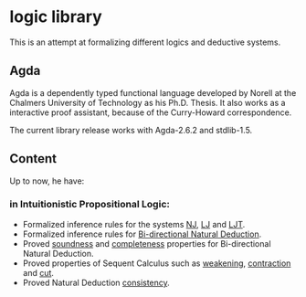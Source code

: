 # logic library

This is an attempt at formalizing different logics and deductive systems.

## Agda

Agda is a dependently typed functional language developed by Norell at the Chalmers University of Technology as his Ph.D. Thesis. It also works as a interactive proof assistant, because of the Curry-Howard correspondence.

The current library release works with Agda-2.6.2 and stdlib-1.5.

## Content

Up to now, he have:

### in Intuitionistic Propositional Logic:
  * Formalized inference rules for the systems [NJ](https://github.com/felipeperet/logic/blob/master/Propositional/Natural/NJ.agda), [LJ](https://github.com/felipeperet/logic/blob/master/Propositional/Sequent/LJ.agda) and [LJT](https://github.com/felipeperet/logic/blob/master/Propositional/Sequent/LJT.agda).
  * Formalized inference rules for [Bi-directional Natural Deduction](https://github.com/felipeperet/logic/blob/master/Propositional/Natural/Bidirectional.agda).
  * Proved [soundness](https://github.com/felipeperet/logic/blob/master/Propositional/Natural/Properties/Soundness.agda) and [completeness](https://github.com/felipeperet/logic/blob/master/Propositional/Natural/Properties/Completeness.agda) properties for Bi-directional Natural Deduction.
  * Proved properties of Sequent Calculus such as [weakening](https://github.com/felipeperet/logic/blob/master/Propositional/Sequent/Properties/Weakening.agda), [contraction](https://github.com/felipeperet/logic/blob/master/Propositional/Sequent/Properties/Contraction.agda) and [cut](https://github.com/felipeperet/logic/blob/master/Propositional/Sequent/Properties/Cut.agda).
  * Proved Natural Deduction [consistency](https://github.com/felipeperet/logic/blob/master/Propositional/Natural/Properties/Consistency.agda).


